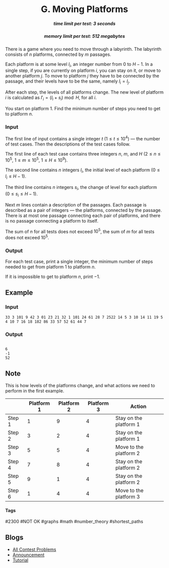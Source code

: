 <h1 style='text-align: center;'> G. Moving Platforms</h1>

<h5 style='text-align: center;'>time limit per test: 3 seconds</h5>
<h5 style='text-align: center;'>memory limit per test: 512 megabytes</h5>

There is a game where you need to move through a labyrinth. The labyrinth consists of $n$ platforms, connected by $m$ passages. 

Each platform is at some level $l_i$, an integer number from $0$ to $H - 1$. In a single step, if you are currently on platform $i$, you can stay on it, or move to another platform $j$. To move to platform $j$ they have to be connected by the passage, and their levels have to be the same, namely $l_i = l_j$.

After each step, the levels of all platforms change. The new level of platform $i$ is calculated as $l'_i = (l_i + s_i) \bmod H$, for all $i$. 

You start on platform $1$. Find the minimum number of steps you need to get to platform $n$.

### Input

The first line of input contains a single integer $t$ ($1 \le t \le 10^4$) — the number of test cases. Then the descriptions of the test cases follow.

The first line of each test case contains three integers $n$, $m$, and $H$ ($2 \le n \le 10^5$, $1 \le m \le 10^5$, $1 \le H \le 10^9$).

The second line contains $n$ integers $l_i$, the initial level of each platform ($0 \le l_i \le H-1$). 

The third line contains $n$ integers $s_i$, the change of level for each platform ($0 \le s_i \le H-1$).

Next $m$ lines contain a description of the passages. Each passage is described as a pair of integers — the platforms, connected by the passage. There is at most one passage connecting each pair of platforms, and there is no passage connecting a platform to itself.

The sum of $n$ for all tests does not exceed $10^5$, the sum of $m$ for all tests does not exceed $10^5$.

### Output

For each test case, print a single integer, the minimum number of steps needed to get from platform $1$ to platform $n$.

If it is impossible to get to platform $n$, print $-1$.

## Example

### Input


```text
33 3 101 9 42 3 01 23 21 32 1 101 24 61 28 7 2522 14 5 3 10 14 11 19 5 4 10 7 16 18 182 86 33 57 52 61 44 7
```
### Output

```text

6
-1
52

```
## Note

This is how levels of the platforms change, and what actions we need to perform in the first example.



|  | Platform 1 | Platform 2 | Platform 3 | Action |
| --- | --- | --- | --- | --- |
| Step 1 | 1 | 9 | 4 | Stay on the platform 1 |
| Step 2 | 3 | 2 | 4 | Stay on the platform 1 |
| Step 3 | 5 | 5 | 4 | Move to the platform 2 |
| Step 4 | 7 | 8 | 4 | Stay on the platform 2 |
| Step 5 | 9 | 1 | 4 | Stay on the platform 2 |
| Step 6 | 1 | 4 | 4 | Move to the platform 3 |





#### Tags 

#2300 #NOT OK #graphs #math #number_theory #shortest_paths 

## Blogs
- [All Contest Problems](../Codeforces_Round_927_(Div._3).md)
- [Announcement](../blogs/Announcement.md)
- [Tutorial](../blogs/Tutorial.md)
